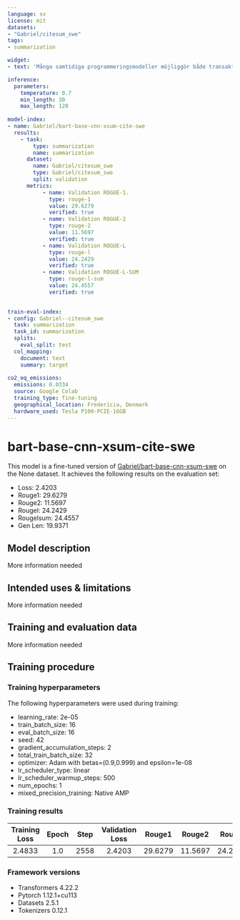 ```yaml
---
language: sv
license: mit
datasets:
- "Gabriel/citesum_swe"
tags:
- summarization

widget:
- text: 'Många samtidiga programmeringsmodeller möjliggör både transaktionsminne och meddelandepassage. För sådana modeller har forskare byggt upp allt effektivare implementeringar och fastställt rimliga korrekthetskriterier, samtidigt som det fortfarande är ett öppet problem att få det bästa av båda världarna. Vi presenterar en programmeringsmodell som är den första som har ogenomskinliga transaktioner, säkert asynkront meddelande som passerar, och ett effektivt genomförande. Våra semantik använder preliminärt meddelande passerar och håller reda på beroenden för att möjliggöra ångra meddelande passerar om en transaktion avbryter. Vi kan programmera kommunikation idiomer som barriär och mötesplats som inte dödläge när de används i ett atomblock. Våra experiment visar att vår modell tillför lite overhead till rena transaktioner, och att den är betydligt effektivare än Transaktionshändelser. Vi använder en ny definition av säkert meddelande som kan vara av oberoende intresse.'

inference:
  parameters:
    temperature: 0.7
    min_length: 30
    max_length: 120
      
model-index:
- name: Gabriel/bart-base-cnn-xsum-cite-swe
  results:
    - task: 
        type: summarization
        name: summarization
      dataset:
        name: Gabriel/citesum_swe
        type: Gabriel/citesum_swe
        split: validation
      metrics:
           - name: Validation ROGUE-1.    
             type: rouge-1
             value: 29.6279
             verified: true
           - name: Validation ROGUE-2
             type: rouge-2
             value: 11.5697
             verified: true
           - name: Validation ROGUE-L
             type: rouge-l
             value: 24.2429
             verified: true
           - name: Validation ROGUE-L-SUM
             type: rouge-l-sum
             value: 24.4557
             verified: true

             
train-eval-index:
- config: Gabriel--citesum_swe
  task: summarization
  task_id: summarization
  splits:
    eval_split: test
  col_mapping:
    document: text
    summary: target
    
co2_eq_emissions:
  emissions: 0.0334
  source: Google Colab
  training_type: fine-tuning
  geographical_location: Fredericia, Denmark
  hardware_used: Tesla P100-PCIE-16GB
---
```


<!-- This model card has been generated automatically according to the information the Trainer had access to. You
should probably proofread and complete it, then remove this comment. -->

# bart-base-cnn-xsum-cite-swe

This model is a fine-tuned version of [Gabriel/bart-base-cnn-xsum-swe](https://huggingface.co/Gabriel/bart-base-cnn-xsum-swe) on the None dataset.
It achieves the following results on the evaluation set:
- Loss: 2.4203
- Rouge1: 29.6279
- Rouge2: 11.5697
- Rougel: 24.2429
- Rougelsum: 24.4557
- Gen Len: 19.9371

## Model description

More information needed

## Intended uses & limitations

More information needed

## Training and evaluation data

More information needed

## Training procedure

### Training hyperparameters

The following hyperparameters were used during training:
- learning_rate: 2e-05
- train_batch_size: 16
- eval_batch_size: 16
- seed: 42
- gradient_accumulation_steps: 2
- total_train_batch_size: 32
- optimizer: Adam with betas=(0.9,0.999) and epsilon=1e-08
- lr_scheduler_type: linear
- lr_scheduler_warmup_steps: 500
- num_epochs: 1
- mixed_precision_training: Native AMP

### Training results

| Training Loss | Epoch | Step | Validation Loss | Rouge1  | Rouge2  | Rougel  | Rougelsum | Gen Len |
|:-------------:|:-----:|:----:|:---------------:|:-------:|:-------:|:-------:|:---------:|:-------:|
| 2.4833        | 1.0   | 2558 | 2.4203          | 29.6279 | 11.5697 | 24.2429 | 24.4557   | 19.9371 |


### Framework versions

- Transformers 4.22.2
- Pytorch 1.12.1+cu113
- Datasets 2.5.1
- Tokenizers 0.12.1
